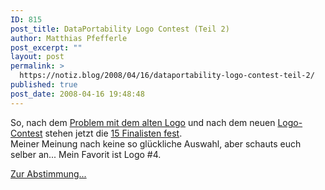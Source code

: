 ```yaml
---
ID: 815
post_title: DataPortability Logo Contest (Teil 2)
author: Matthias Pfefferle
post_excerpt: ""
layout: post
permalink: >
  https://notiz.blog/2008/04/16/dataportability-logo-contest-teil-2/
published: true
post_date: 2008-04-16 19:48:48
---
```

<!-- wp:paragraph -->
<p>So, nach dem <a href="https://notiz.blog/2008/02/23/dataportability-logo-problem/">Problem mit dem alten Logo</a> und nach dem neuen <a href="http://www.flickr.com/groups/dataportability/pool/">Logo-Contest</a> stehen jetzt die <a href="http://dataportability.techcrunch.com/">15 Finalisten fest</a>.<br/> Meiner Meinung nach keine so glückliche Auswahl, aber schauts euch selber an... Mein Favorit ist Logo #4.</p>
<!-- /wp:paragraph -->

<!-- wp:paragraph -->
<p><a href="http://dataportability.techcrunch.com/">Zur Abstimmung...</a></p>
<!-- /wp:paragraph -->